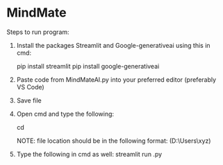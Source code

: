 # MindMate
Steps to run program:

1. Install the packages Streamlit and Google-generativeai using this in cmd:

    pip install streamlit
    pip install google-generativeai

2. Paste code from MindMateAI.py into your preferred editor (preferably VS Code)
3. Save file
4. Open cmd and type the following:
   
     cd <file location>

     NOTE: file location should be in the following format: (D:\Users\xyz)
5. Type the following in cmd as well:
     streamlit run <file name>.py
